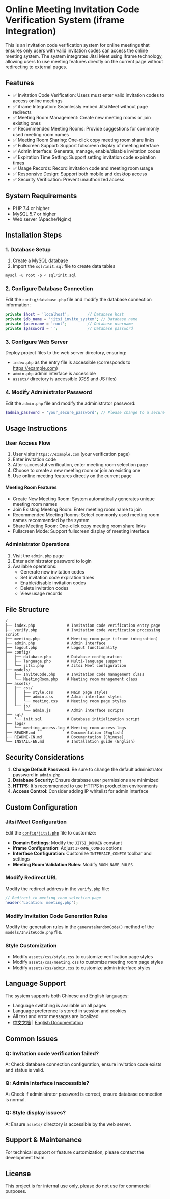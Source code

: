 # Online Meeting Invitation Code Verification System (iframe Integration)

This is an invitation code verification system for online meetings that ensures only users with valid invitation codes can access the online meeting system. The system integrates Jitsi Meet using iframe technology, allowing users to use meeting features directly on the current page without redirecting to external pages.

## Features

- ✅ Invitation Code Verification: Users must enter valid invitation codes to access online meetings
- ✅ iframe Integration: Seamlessly embed Jitsi Meet without page redirects
- ✅ Meeting Room Management: Create new meeting rooms or join existing ones
- ✅ Recommended Meeting Rooms: Provide suggestions for commonly used meeting room names
- ✅ Meeting Room Sharing: One-click copy meeting room share links
- ✅ Fullscreen Support: Support fullscreen display of meeting interface
- ✅ Admin Interface: Generate, manage, enable/disable invitation codes
- ✅ Expiration Time Setting: Support setting invitation code expiration times
- ✅ Usage Records: Record invitation code and meeting room usage
- ✅ Responsive Design: Support both mobile and desktop access
- ✅ Security Verification: Prevent unauthorized access

## System Requirements

- PHP 7.4 or higher
- MySQL 5.7 or higher
- Web server (Apache/Nginx)

## Installation Steps

### 1. Database Setup

1. Create a MySQL database
2. Import the `sql/init.sql` file to create data tables
```sql
mysql -u root -p < sql/init.sql
```

### 2. Configure Database Connection

Edit the `config/database.php` file and modify the database connection information:

```php
private $host = 'localhost';        // Database host
private $db_name = 'jitsi_invite_system'; // Database name
private $username = 'root';         // Database username
private $password = '';             // Database password
```

### 3. Configure Web Server

Deploy project files to the web server directory, ensuring:
- `index.php` as the entry file is accessible (corresponds to https://example.com)
- `admin.php` admin interface is accessible
- `assets/` directory is accessible (CSS and JS files)

### 4. Modify Administrator Password

Edit the `admin.php` file and modify the administrator password:

```php
$admin_password = 'your_secure_password'; // Please change to a secure password
```

## Usage Instructions

### User Access Flow

1. User visits `https://example.com` (your verification page)
2. Enter invitation code
3. After successful verification, enter meeting room selection page
4. Choose to create a new meeting room or join an existing one
5. Use online meeting features directly on the current page

#### Meeting Room Features
- Create New Meeting Room: System automatically generates unique meeting room names
- Join Existing Meeting Room: Enter meeting room name to join
- Recommended Meeting Rooms: Select commonly used meeting room names recommended by the system
- Share Meeting Room: One-click copy meeting room share links
- Fullscreen Mode: Support fullscreen display of meeting interface

### Administrator Operations

1. Visit the `admin.php` page
2. Enter administrator password to login
3. Available operations:
   - Generate new invitation codes
   - Set invitation code expiration times
   - Enable/disable invitation codes
   - Delete invitation codes
   - View usage records

## File Structure

```
/
├── index.php              # Invitation code verification entry page
├── verify.php             # Invitation code verification processing script
├── meeting.php            # Meeting room page (iframe integration)
├── admin.php              # Admin interface
├── logout.php             # Logout functionality
├── config/
│   ├── database.php       # Database configuration
│   ├── language.php       # Multi-language support
│   └── jitsi.php          # Jitsi Meet configuration
├── models/
│   ├── InviteCode.php     # Invitation code management class
│   └── MeetingRoom.php    # Meeting room management class
├── assets/
│   ├── css/
│   │   ├── style.css      # Main page styles
│   │   ├── admin.css      # Admin interface styles
│   │   └── meeting.css    # Meeting room page styles
│   └── js/
│       └── admin.js       # Admin interface scripts
├── sql/
│   └── init.sql           # Database initialization script
├── logs/
│   └── meeting_access.log # Meeting room access logs
├── README.md              # Documentation (English)
├── README-CN.md           # Documentation (Chinese)
└── INSTALL-EN.md          # Installation guide (English)
```

## Security Considerations

1. **Change Default Password**: Be sure to change the default administrator password in `admin.php`
2. **Database Security**: Ensure database user permissions are minimized
3. **HTTPS**: It's recommended to use HTTPS in production environments
4. **Access Control**: Consider adding IP whitelist for admin interface

## Custom Configuration

### Jitsi Meet Configuration
Edit the [`config/jitsi.php`](config/jitsi.php) file to customize:
- **Domain Settings**: Modify the `JITSI_DOMAIN` constant
- **iframe Configuration**: Adjust `IFRAME_CONFIG` options
- **Interface Configuration**: Customize `INTERFACE_CONFIG` toolbar and settings
- **Meeting Room Validation Rules**: Modify `ROOM_NAME_RULES`

### Modify Redirect URL

Modify the redirect address in the `verify.php` file:

```php
// Redirect to meeting room selection page
header('Location: meeting.php');
```

### Modify Invitation Code Generation Rules

Modify the generation rules in the `generateRandomCode()` method of the `models/InviteCode.php` file.

### Style Customization

- Modify `assets/css/style.css` to customize verification page styles
- Modify `assets/css/meeting.css` to customize meeting room page styles
- Modify `assets/css/admin.css` to customize admin interface styles

## Language Support

The system supports both Chinese and English languages:

- Language switching is available on all pages
- Language preference is stored in session and cookies
- All text and error messages are localized
- [中文文档](README-CN.md) | [English Documentation](README-EN.md)

## Common Issues

### Q: Invitation code verification failed?
A: Check database connection configuration, ensure invitation code exists and status is valid.

### Q: Admin interface inaccessible?
A: Check if administrator password is correct, ensure database connection is normal.

### Q: Style display issues?
A: Ensure `assets/` directory is accessible by the web server.

## Support & Maintenance

For technical support or feature customization, please contact the development team.

## License

This project is for internal use only, please do not use for commercial purposes.